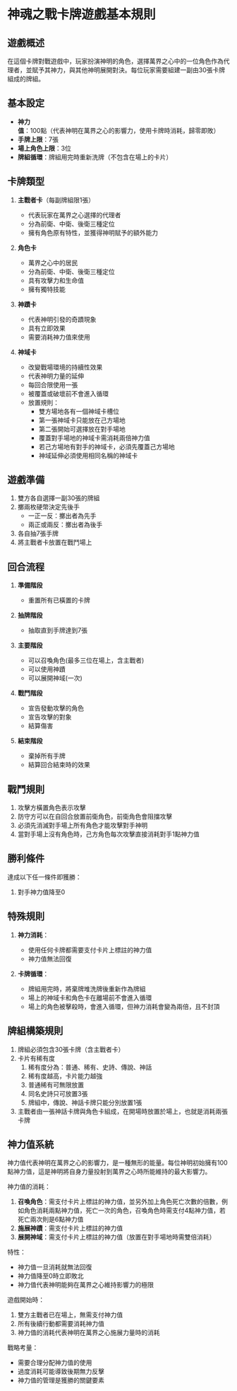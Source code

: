 # 神魂之戰卡牌遊戲基本規則

## 遊戲概述
在這個卡牌對戰遊戲中，玩家扮演神明的角色，選擇萬界之心中的一位角色作為代理者，並賦予其神力，與其他神明展開對決。每位玩家需要組建一副由30張卡牌組成的牌組。

## 基本設定
- **神力值**：100點（代表神明在萬界之心的影響力，使用卡牌時消耗，歸零即敗）
- **手牌上限**：7張
- **場上角色上限**：3位
- **牌組循環**：牌組用完時重新洗牌（不包含在場上的卡片）

## 卡牌類型
1. **主戰者卡**（每副牌組限1張）
   - 代表玩家在萬界之心選擇的代理者
   - 分為前衛、中衛、後衛三種定位
   - 擁有角色原有特性，並獲得神明賦予的額外能力

2. **角色卡**
   - 萬界之心中的居民
   - 分為前衛、中衛、後衛三種定位
   - 具有攻擊力和生命值
   - 擁有獨特技能

3. **神蹟卡**
   - 代表神明引發的奇蹟現象
   - 具有立即效果
   - 需要消耗神力值來使用

4. **神域卡**
   - 改變戰場環境的持續性效果
   - 代表神明力量的延伸
   - 每回合限使用一張
   - 被覆蓋或破壞前不會進入循環
   - 放置規則：
     * 雙方場地各有一個神域卡槽位
     * 第一張神域卡只能放在己方場地
     * 第二張開始可選擇放在對手場地
     * 覆蓋對手場地的神域卡需消耗兩倍神力值
     * 若己方場地有對手的神域卡，必須先覆蓋己方場地
     * 神域延伸必須使用相同名稱的神域卡

## 遊戲準備
1. 雙方各自選擇一副30張的牌組
2. 擲兩枚硬幣決定先後手
   - 一正一反：擲出者為先手
   - 兩正或兩反：擲出者為後手
3. 各自抽7張手牌
4. 將主戰者卡放置在戰鬥場上

## 回合流程
1. **準備階段**
   - 重置所有已橫置的卡牌

2. **抽牌階段**
   - 抽取直到手牌達到7張

3. **主要階段**
   - 可以召喚角色(最多三位在場上，含主戰者)
   - 可以使用神蹟
   - 可以展開神域(一次)

4. **戰鬥階段**
   - 宣告發動攻擊的角色
   - 宣告攻擊的對象
   - 結算傷害

5. **結束階段**
   - 棄掉所有手牌
   - 結算回合結束時的效果

## 戰鬥規則
1. 攻擊方橫置角色表示攻擊
2. 防守方可以在自回合放置前衛角色，前衛角色會阻擋攻擊
3. 必須先消滅對手場上所有角色才能攻擊對手神明
4. 當對手場上沒有角色時，己方角色每次攻擊直接消耗對手1點神力值

## 勝利條件
達成以下任一條件即獲勝：
1. 對手神力值降至0

## 特殊規則
1. **神力消耗**：
   - 使用任何卡牌都需要支付卡片上標註的神力值
   - 神力值無法回復

2. **卡牌循環**：
   - 牌組用完時，將棄牌堆洗牌後重新作為牌組
   - 場上的神域卡和角色卡在離場前不會進入循環
   - 場上的角色被擊殺時，會進入循環，但神力消耗會變為兩倍，且不封頂

## 牌組構築規則
1. 牌組必須包含30張卡牌（含主戰者卡）
2. 卡片有稀有度
   1. 稀有度分為：普通、稀有、史詩、傳說、神話
   2. 稀有度越高，卡片能力越強
   3. 普通稀有可無限放置
   4. 同名史詩只可放置3張
   5. 牌組中，傳說、神話卡牌只能分別放置1張
3. 主戰者由一張神話卡牌與角色卡組成，在開場時放置於場上，也就是消耗兩張卡牌

## 神力值系統
神力值代表神明在萬界之心的影響力，是一種無形的能量。每位神明初始擁有100點神力值，這是神明將自身力量投射到萬界之心時所能維持的最大影響力。

神力值的消耗：
1. **召喚角色**：需支付卡片上標註的神力值，並另外加上角色死亡次數的倍數，例如角色消耗兩點神力值，死亡一次的角色，召喚角色時需支付4點神力值，若死亡兩次則是6點神力值
2. **施展神蹟**：需支付卡片上標註的神力值
3. **展開神域**：需支付卡片上標註的神力值（放置在對手場地時需雙倍消耗）

特性：
- 神力值一旦消耗就無法回復
- 神力值降至0時立即敗北
- 神力值代表神明能夠在萬界之心維持影響力的極限

遊戲開始時：
1. 雙方主戰者已在場上，無需支付神力值
2. 所有後續行動都需要消耗神力值
3. 神力值的消耗代表神明在萬界之心施展力量時的消耗

戰略考量：
- 需要合理分配神力值的使用
- 過度消耗可能導致後期無力反擊
- 神力值的管理是獲勝的關鍵要素
